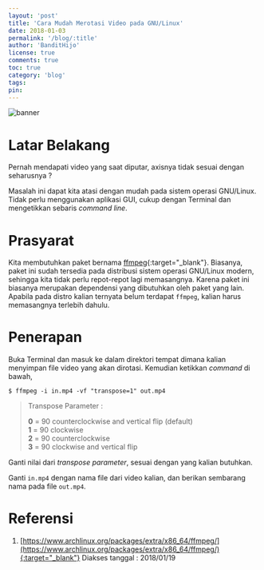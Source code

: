 ```yaml
---
layout: 'post'
title: 'Cara Mudah Merotasi Video pada GNU/Linux'
date: 2018-01-03
permalink: '/blog/:title'
author: 'BanditHijo'
license: true
comments: true
toc: true
category: 'blog'
tags:
pin:
---
```


<img class="post-body-img" src="https://4.bp.blogspot.com/-8Zdbis7q7Zg/WmLxSO4-GHI/AAAAAAAAG64/NtBEawlhLpcXQiDANDzezBpBMjd_8jJWQCLcBGAs/s1600/Default%2BHeader%2BTemplate%2BPost%2B2X.png" alt="banner">

# Latar Belakang
Pernah mendapati video yang saat diputar, axisnya tidak sesuai dengan seharusnya ?

Masalah ini dapat kita atasi dengan mudah pada sistem operasi GNU/Linux. Tidak perlu menggunakan aplikasi GUI, cukup dengan Terminal dan mengetikkan sebaris _command line_.

# Prasyarat
Kita membutuhkan paket bernama [ffmpeg](https://www.archlinux.org/packages/extra/x86_64/ffmpeg/){:target="_blank"}. Biasanya, paket ini sudah tersedia pada distribusi sistem operasi GNU/Linux modern, sehingga kita tidak perlu repot-repot lagi memasangnya. Karena paket ini biasanya merupakan dependensi yang dibutuhkan oleh paket yang lain. Apabila pada distro kalian ternyata belum terdapat `ffmpeg`, kalian harus memasangnya terlebih dahulu.

# Penerapan
Buka Terminal dan masuk ke dalam direktori tempat dimana kalian menyimpan file video yang akan dirotasi. Kemudian ketikkan _command_ di bawah,
```
$ ffmpeg -i in.mp4 -vf "transpose=1" out.mp4
```

><p class="title-quote">Transpose Parameter :</p>
><b>0</b> = 90 counterclockwise and vertical flip (default)<br>
><b>1</b> = 90 clockwise<br>
><b>2</b> = 90 counterclockwise<br>
><b>3</b> = 90 clockwise and vertical flip<br>

Ganti nilai dari _transpose parameter_, sesuai dengan yang kalian butuhkan.

Ganti `in.mp4` dengan nama file dari video kalian, dan berikan sembarang nama pada file `out.mp4`.

# Referensi
1. [https://www.archlinux.org/packages/extra/x86_64/ffmpeg/](https://www.archlinux.org/packages/extra/x86_64/ffmpeg/){:target="_blank"}
Diakses tanggal : 2018/01/19
